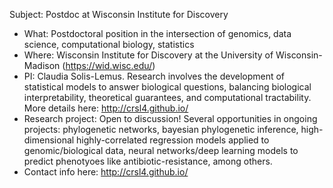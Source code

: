 Subject: Postdoc at Wisconsin Institute for Discovery

- What: Postdoctoral position in the intersection of genomics, data science, computational biology, statistics
- Where: Wisconsin Institute for Discovery at the University of Wisconsin-Madison (https://wid.wisc.edu/)
- PI: Claudia Solis-Lemus. Research involves the development of statistical models to answer biological questions, balancing biological interpretability, theoretical guarantees, and computational tractability. More details here: http://crsl4.github.io/
- Research project: Open to discussion! Several opportunities in ongoing projects: phylogenetic networks, bayesian phylogenetic inference, high-dimensional highly-correlated regression models applied to genomic/biological data, neural networks/deep learning models to predict phenotyoes like antibiotic-resistance, among others.
- Contact info here: http://crsl4.github.io/